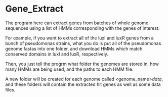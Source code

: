 # Gene_Extract

The program here can extract genes from batches of whole genome sequences using a list of HMMs corresponding with the genes of interest.

For example, if you want to extract all of the luxI and luxR genes from a bunch of pseudomonas strains, what you do is put all of the pseudomonas genome fastas into one folder, and download HMMs which match conserved domains in luxI and luxR, respectively.

Then, you just tell the progrm what folder the genomes are stored in, how many HMMs are being used, and the paths to each HMM file.

A new folder will be created for each genome called <genome_name>_data_, and these folders will contain the extracted hit genes as well as some data files.
